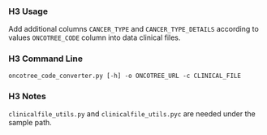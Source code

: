 ### H3 Usage
Add additional columns `CANCER_TYPE` and `CANCER_TYPE_DETAILS` according to values `ONCOTREE_CODE` column into data clinical files.

### H3 Command Line
`oncotree_code_converter.py [-h] -o ONCOTREE_URL -c CLINICAL_FILE`

### H3 Notes
`clinicalfile_utils.py` and `clinicalfile_utils.pyc` are needed under the sample path. 
